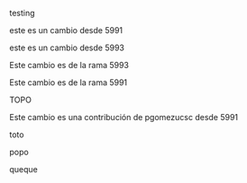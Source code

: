 testing

este es un cambio desde 5991

este es un cambio desde 5993


Este cambio es de la rama 5993

Este cambio es de la rama 5991

TOPO

Este cambio es una contribución de pgomezucsc desde 5991

toto

popo

queque
